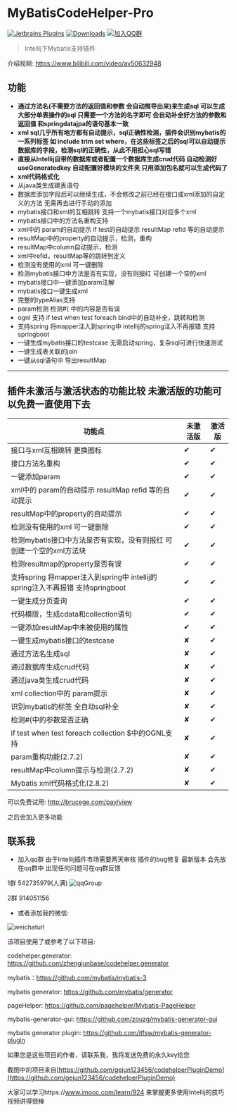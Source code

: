 # MyBatisCodeHelper-Pro

[![Jetbrains Plugins](https://img.shields.io/jetbrains/plugin/v/9837-a8translate.svg)][plugin]
[![Downloads](https://img.shields.io/jetbrains/plugin/d/9837.svg?style=flat-square)][plugin]
[![加入QQ群](https://img.shields.io/badge/chat-QQ群-46BC99.svg?style=flat-square)](//shang.qq.com/wpa/qunwpa?idkey=6bc11bfe278fa0d1d0d6292fa010b1aa8ddadbfeb70ef893083d5ab800137c1a)

> Intellij下Mybatis支持插件 

介绍视频: https://www.bilibili.com/video/av50632948

## 功能
- **通过方法名(不需要方法的返回值和参数 会自动推导出来)来生成sql 可以生成大部分单表操作的sql 只需要一个方法的名字即可 会自动补全好方法的参数和返回值 和springdatajpa的语句基本一致**
- **xml sql几乎所有地方都有自动提示，sql正确性检测，插件会识别mybatis的一系列标签 如 include trim set where，在这些标签之后的sql可以自动提示数据库的字段，检测sql的正确性，从此不用担心sql写错**
- **直接从Intellij自带的数据库或者配置一个数据库生成crud代码 自动检测好 useGeneratedkey 自动配置好模块的文件夹 只用添加包名就可以生成代码了**
- **xml代码格式化**
- 从java类生成建表语句
- 数据库添加字段后可以继续生成，不会修改之前已经在接口或xml添加的自定义的方法 无需再去进行手动的添加
- mybatis接口和xml的互相跳转  支持一个mybatis接口对应多个xml
- mybatis接口中的方法名重构支持
- xml中的 param的自动提示 if test的自动提示 resultMap refid 等的自动提示
- resultMap中的property的自动提示，检测，重构
- resultMap中column自动提示，检测
- xml中refid，resultMap等的跳转到定义
- 检测没有使用的xml 可一键删除
- 检测mybatis接口中方法是否有实现，没有则报红 可创建一个空的xml
- mybatis接口中一键添加param注解
- mybatis接口一键生成xml
- 完整的typeAlias支持
- param检测 检测#{ 中的内容是否有误
- ognl 支持 if test when test foreach bind中的自动补全，跳转和检测
- 支持spring 将mapper注入到spring中 intellij的spring注入不再报错 支持springboot
- 一键生成mybatis接口的testcase 无需启动spring，复杂sql可进行快速测试
- 一键生成表关联的join
- 一键从sql语句中 导出resultMap
-----------------------------------------------------------------------

## 插件未激活与激活状态的功能比较  未激活版的功能可以免费一直使用下去

功能点  |  未激活版 | 激活版
-----   | ------ | -----
接口与xml互相跳转 更换图标|  ✔ | ✔
接口方法名重构| ✔| ✔
一键添加param| ✔| ✔
xml中的 param的自动提示 resultMap refid 等的自动提示|✔| ✔
resultMap中的property的自动提示|✔|✔
检测没有使用的xml 可一键删除|✔|✔
检测mybatis接口中方法是否有实现，没有则报红 可创建一个空的xml方法块|✔|✔
检测resultmap的property是否有误|✔|✔
支持spring 将mapper注入到spring中 intellij的spring注入不再报错 支持springboot|✔|✔
一键生成分页查询|✔|✔
代码模版，生成cdata和collection语句|✔|✔
一键添加resultMap中未被使用的属性| ✔|✔
一键生成mybatis接口的testcase |✘|✔
通过方法名生成sql | ✘| ✔
通过数据库生成crud代码| ✘|✔
通过java类生成crud代码|✘|✔
xml collection中的 param提示| ✘|✔
识别mybatis的标签 全自动sql补全| ✘|✔
检测#{中的参数是否正确| ✘|✔
if test when test foreach collection $中的OGNL支持| ✘|✔
param重构功能(2.7.2)| ✘|✔
resultMap中column提示与检测(2.7.2)| ✘|✔
Mybatis xml代码格式化(2.8.2)| ✘|✔

可以免费试用: http://brucege.com/pay/view

之后会加入更多功能

## 联系我
- 加入qq群 由于Intellij插件市场需要两天审核  插件的bug修复 最新版本 会先放在qq群中 出现任何问题可在qq群反馈

1群 542735979(人满)
![qqGroup](https://gejun123456.coding.net/p/MyBatisCodeHelper-Pro/d/MyBatisCodeHelper-Pro/git/raw/master/screenshots/qqgroup.png)


2群 914051156

- 或者添加我的微信:

![weichaturl](https://gejun123456.coding.net/p/MyBatisCodeHelper-Pro/d/MyBatisCodeHelper-Pro/git/raw/master/screenshots/wechatme.png)

该项目使用了或参考了以下项目:

codehelper.generator: https://github.com/zhengjunbase/codehelper.generator

mybatis：https://github.com/mybatis/mybatis-3

mybatis generator: https://github.com/mybatis/generator

pageHelper: https://github.com/pagehelper/Mybatis-PageHelper

mybatis-generator-gui: https://github.com/zouzg/mybatis-generator-gui

mybatis generator plugin: https://github.com/itfsw/mybatis-generator-plugin

如果您是这些项目的作者，请联系我，我将发送免费的永久key给您

截图中的项目来自[https://github.com/gejun123456/codehelperPluginDemo](https://github.com/gejun123456/codehelperPluginDemo)


大家可以学习https://www.imooc.com/learn/924 来掌握更多使用Intellij的技巧 视频讲得很棒


[plugin]: https://plugins.jetbrains.com/plugin/9837





